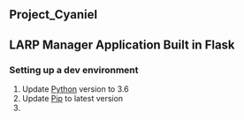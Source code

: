 # <h2>Project_Cyaniel</h2>

<h2>LARP Manager Application Built in Flask</h2>

<h3>Setting up a dev environment</h3>

1. Update [Python](https://www.python.org/downloads/release/python-361/) version to 3.6
2. Update [Pip](https://packaging.python.org/installing/) to latest version
3. 